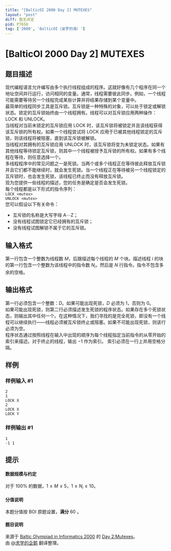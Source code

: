 ```yaml
---
title: "[BalticOI 2000 Day 2] MUTEXES"
layout: "post"
diff: 暂无评定
pid: P7658
tag: ['2000', 'BalticOI（波罗的海）']
---
```

# [BalticOI 2000 Day 2] MUTEXES
## 题目描述

现代编程语言允许编写由多个执行线程组成的程序。这就好像有几个程序在同一个地址空间并行运行，访问相同的变量。通常，线程需要彼此同步。例如，一个线程可能需要等待另一个线程完成某些计算并将结果存储到某个变量中。  
最简单的线程同步工具是互斥锁。互斥锁是一种特殊的对象，可以处于锁定或解锁状态。锁定的互斥锁始终由一个线程拥有。线程可以对互斥锁应用两种操作：LOCK 和 UNLOCK。  
当线程对当前未锁定的互斥锁应用 LOCK 时，该互斥锁将被锁定并且该线程获得该互斥锁的所有权。如果一个线程尝试将 LOCK 应用于已被其他线程锁定的互斥锁，则该线程将被阻塞，直到该互斥锁被解锁。  
当线程对其拥有的互斥锁应用 UNLOCK 时，该互斥锁将变为未锁定状态。如果有其他线程等待锁定互斥锁，则其中一个线程被授予互斥锁的所有权。如果有多个线程在等待，则任意选择一个。  
多线程程序中的常见问题之一是死锁。当两个或多个线程正在等待彼此释放互斥锁并且它们都不能继续时，就会发生死锁。当一个线程正在等待被另一个线程锁定的互斥锁时，也会发生死锁，该线程已终止而没有释放互斥锁。  
现为您提供一些线程的描述，您的任务是确定是否会发生死锁。  
每个线程都是以下形式的指令序列：  
``LOCK <mutex>``   
``UNLOCK <mutex> ``  
您可以假设以下有关命令：  
- 互斥锁的名称是大写字母 A$\cdots$Z；  
- 没有线程试图锁定它已经拥有的互斥锁；  
- 没有线程试图解锁不属于它的互斥锁。
## 输入格式

第一行包含一个整数为线程数 $M$，后跟描述每个线程的 $M$ 个块。描述线程 $i$ 的块的第一行包含一个整数为该线程中的指令数  $N_i$，然后是 $N$ 行指令。指令不包含多余的空格。
## 输出格式

第一行必须包含一个整数：$D$。如果可能出现死锁，$D$ 必须为 $1$，否则为 $0$。  
如果可能出现死锁，则第二行必须描述发生死锁的程序状态。如果存在多个死锁状态，则输出其中任何一个。在这种情况下，我们寻找的是完全死锁，即没有一个线程可以继续执行——线程必须被互斥锁终止或阻塞。如果不可能出现死锁，则该行必须为空。  
程序状态通过按照线程在输入中出现的顺序为每个线程指定当前指令的从零开始的索引来描述。对于终止的线程，输出 $-1$ 作为索引。 索引必须在一行上并用空格分隔。
## 样例

### 样例输入 #1
```
2
1
LOCK X
2
LOCK X
LOCK Y
```
### 样例输出 #1
```
1
-1 1
```
## 提示

#### 数据规模与约定  
对于 $100 \%$ 的数据，$1 \le M \le 5$，$1 \le N_i \le 10$。
#### 分值说明  
本题分值按 BOI 原题设置，**满分** $60$ 。
#### 题目说明  
来源于 [Baltic Olympiad in Informatics 2000](http://ingforum.haninge.kth.se/BOI00/boi00.html) 的 [Day 2:Mutexes](http://ingforum.haninge.kth.se/BOI00/BOI007.html#anchor84989)。  
由 @[求学的企鹅](/user/271784) 翻译整理。
